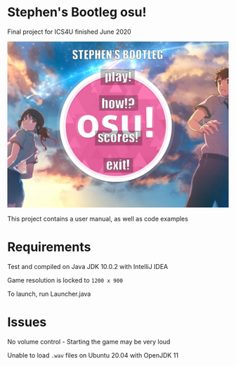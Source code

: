 # Stephen's Bootleg osu!
Final project for ICS4U finished June 2020 

![Title Screen](https://raw.githubusercontent.com/Epicsteve2/Stephen-s-Bootleg-Osu/master/res/textures/title.jpg)


This project contains a user manual, as well as code examples

# Requirements
Test and compiled on Java JDK 10.0.2 with IntelliJ IDEA

Game resolution is locked to `1200 x 900`

To launch, run Launcher.java

# Issues
No volume control - Starting the game may be very loud

Unable to load `.wav` files on Ubuntu 20.04 with OpenJDK 11
